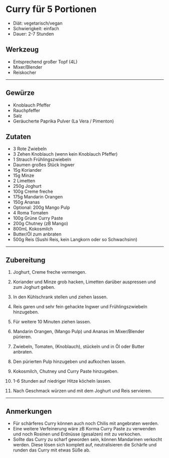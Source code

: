 Curry für 5 Portionen
=====================

* Diät: vegetarisch/vegan
* Schwierigkeit: einfach
* Dauer: 2-7 Stunden

Werkzeug
--------

* Entsprechend großer Topf (4L)
* Mixer/Blender
* Reiskocher

***

Gewürze
-------

* Knoblauch Pfeffer
* Rauchpfeffer
* Salz
* Geräucherte Paprika Pulver (La Vera / Pimenton)

Zutaten
-------

* 3 Rote Zwiebeln
* 3 Zehen Knoblauch (wenn kein Knoblauch Pfeffer)
* 1 Strauch Frühlingszwiebeln
* Daumen großes Stück Ingwer
* 15g Koriander
* 15g Minze
* 2 Limetten
* 250g Joghurt
* 100g Creme freche
* 175g Mandarin Orangen
* 150g Ananas
* Optional: 200g Mango Pulp
* 4 Roma Tomaten
* 100g Grüne Curry Paste
* 200g Chutney (zB Mango)
* 800mL Kokosmilch
* Butter/Öl zum anbraten
* 500g Reis (Sushi Reis, kein Langkorn oder so Schwachsinn)

***

Zubereitung
-----------

1. Joghurt, Creme freche vermengen.
2. Koriander und Minze grob hacken, Limetten darüber auspressen und zum Joghurt geben.
3. In den Kühlschrank stellen und ziehen lassen.

1. Reis garen und sehr fein gehackte Ingwer und Frühlingszwiebeln hinzugeben.
2. Für weitere 10 Minuten ziehen lassen.

1. Mandarin Orangen, (Mango Pulp) und Ananas im Mixer/Blender pürieren. 

1. Zwiebeln, Tomaten, (Knoblauch), stückeln und in Öl oder Butter anbraten.
2. Den pürierten Pulp hinzugeben und aufkochen lassen.
3. Kokosmilch, Chutney und Curry Paste hinzugeben.
4. 1-6 Stunden auf niedriger Hitze köcheln lassen.
5. Nach Geschmack würzen und mit dem Joghurt und Reis servieren.

***

Anmerkungen
-----------

* Für schärferes Curry können auch noch Chilis mit angebraten werden.
* Eine weitere Verfeinerung wäre zB Korma Curry Paste zu verwenden und noch Rosinen und Erdnüsse (gesalzen) mit zu verkochen.
* Sollte das Curry zu scharf geworden sein, können Mandarinen verkocht werden. Diese lösen sich komplett auf, neutralisieren die Schärfe und runden das Curry mit etwas Süße ab.
